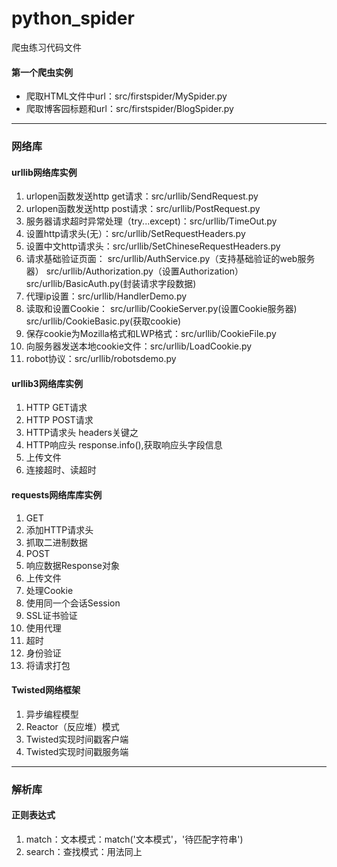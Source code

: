 # python_spider
爬虫练习代码文件
#### 第一个爬虫实例
* 爬取HTML文件中url：src/firstspider/MySpider.py
* 爬取博客园标题和url：src/firstspider/BlogSpider.py
---------------------------
### 网络库
#### urllib网络库实例
1. urlopen函数发送http get请求：src/urllib/SendRequest.py
2. urlopen函数发送http post请求：src/urllib/PostRequest.py
3. 服务器请求超时异常处理（try...except)：src/urllib/TimeOut.py
4. 设置http请求头(无）：src/urllib/SetRequestHeaders.py
5. 设置中文http请求头：src/urllib/SetChineseRequestHeaders.py
6. 请求基础验证页面：
    src/urllib/AuthService.py（支持基础验证的web服务器）
    src/urllib/Authorization.py（设置Authorization）
    src/urllib/BasicAuth.py(封装请求字段数据)
7. 代理ip设置：src/urllib/HandlerDemo.py
8. 读取和设置Cookie：
    src/urllib/CookieServer.py(设置Cookie服务器)
    src/urllib/CookieBasic.py(获取cookie)
9. 保存cookie为Mozilla格式和LWP格式：src/urllib/CookieFile.py
10. 向服务器发送本地cookie文件：src/urllib/LoadCookie.py
11. robot协议：src/urllib/robotsdemo.py
#### urllib3网络库实例
1. HTTP GET请求
2. HTTP POST请求
3. HTTP请求头 headers关键之
4. HTTP响应头 response.info(),获取响应头字段信息
5. 上传文件
6. 连接超时、读超时
#### requests网络库库实例
1. GET
2. 添加HTTP请求头
3. 抓取二进制数据
4. POST
5. 响应数据Response对象
6. 上传文件
7. 处理Cookie
8. 使用同一个会话Session
9. SSL证书验证
10. 使用代理
11. 超时
12. 身份验证
13. 将请求打包
#### Twisted网络框架
1. 异步编程模型
2. Reactor（反应堆）模式
3. Twisted实现时间戳客户端
4. Twisted实现时间戳服务端
--------------------------
### 解析库
#### 正则表达式
1. match：文本模式：match('文本模式'，'待匹配字符串')
2. search：查找模式：用法同上